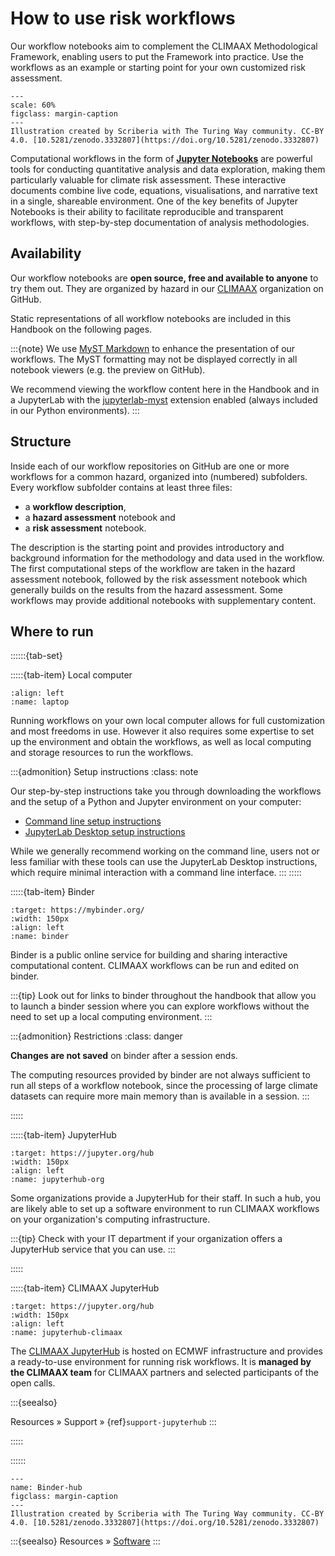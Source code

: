 # How to use risk workflows

Our workflow notebooks aim to complement the CLIMAAX Methodological Framework, enabling users to put the Framework into practice. Use the workflows as an example or starting point for your own customized risk assessment.

```{figure} ../images/illustration/how_to_use_workflows.jpg
---
scale: 60%
figclass: margin-caption
---
Illustration created by Scriberia with The Turing Way community. CC-BY 4.0. [10.5281/zenodo.3332807](https://doi.org/10.5281/zenodo.3332807)
```

Computational workflows in the form of __[Jupyter Notebooks](https://jupyter-notebook.readthedocs.io/en/latest/)__ are powerful tools for conducting quantitative analysis and data exploration, making them particularly valuable for climate risk assessment.
These interactive documents combine live code, equations, visualisations, and narrative text in a single, shareable environment.
One of the key benefits of Jupyter Notebooks is their ability to facilitate reproducible and transparent workflows, with step-by-step documentation of analysis methodologies.


## Availability

Our workflow notebooks are **open source, free and available to anyone** to try them out. They are organized by hazard in our [CLIMAAX](https://github.com/climaax/) organization on GitHub.

Static representations of all workflow notebooks are included in this Handbook on the following pages.

:::{note}
We use [MyST Markdown](https://mystmd.org/) to enhance the presentation of our workflows.
The MyST formatting may not be displayed correctly in all notebook viewers (e.g. the preview on GitHub).

We recommend viewing the workflow content here in the Handbook and in a JupyterLab with the [jupyterlab-myst](https://github.com/jupyter-book/jupyterlab-myst?tab=readme-ov-file#jupyterlab-myst-extension) extension enabled (always included in our Python environments).
:::


## Structure

Inside each of our workflow repositories on GitHub are one or more workflows for a common hazard, organized into (numbered) subfolders.
Every workflow subfolder contains at least three files:

- a **workflow description**,
- a **hazard assessment** notebook and
- a **risk assessment** notebook.

The description is the starting point and provides introductory and background information for the methodology and data used in the workflow.
The first computational steps of the workflow are taken in the hazard assessment notebook, followed by the risk assessment notebook which generally builds on the results from the hazard assessment.
Some workflows may provide additional notebooks with supplementary content.


## Where to run

::::::{tab-set}

:::::{tab-item} Local computer

```{image} ../images/laptop.png
:align: left
:name: laptop
```

Running workflows on your own local computer allows for full customization and most freedoms in use.
However it also requires some expertise to set up the environment and obtain the workflows, as well as local computing and storage resources to run the workflows.

:::{admonition} Setup instructions
:class: note

Our step-by-step instructions take you through downloading the workflows and the setup of a Python and Jupyter environment on your computer:

- [Command line setup instructions](workflows_how_to/cli.md)
- [JupyterLab Desktop setup instructions](workflows_how_to/jupyterlab_desktop.md)

While we generally recommend working on the command line, users not or less familiar with these tools can use the JupyterLab Desktop instructions, which require minimal interaction with a command line interface.
:::
:::::


:::::{tab-item} Binder

```{image} ../images/binder-logo.svg
:target: https://mybinder.org/
:width: 150px
:align: left
:name: binder
```
Binder is a public online service for building and sharing interactive computational content.
CLIMAAX workflows can be run and edited on binder.

:::{tip}
Look out for links to binder throughout the handbook that allow you to launch a binder session where you can explore workflows without the need to set up a local computing environment.
:::

:::{admonition} Restrictions
:class: danger

**Changes are not saved** on binder after a session ends.

The computing resources provided by binder are not always sufficient to run all steps of a workflow notebook, since the processing of large climate datasets can require more main memory than is available in a session.
:::

:::::


:::::{tab-item} JupyterHub

```{image} ../images/jupyter-hub-logo.svg
:target: https://jupyter.org/hub
:width: 150px
:align: left
:name: jupyterhub-org
```

Some organizations provide a JupyterHub for their staff.
In such a hub, you are likely able to set up a software environment to run CLIMAAX workflows on your organization's computing infrastructure.

:::{tip}
Check with your IT department if your organization offers a JupyterHub service that you can use.
:::

:::::

:::::{tab-item} CLIMAAX JupyterHub

```{image} ../images/jupyter-hub-logo.svg
:target: https://jupyter.org/hub
:width: 150px
:align: left
:name: jupyterhub-climaax
```

The [CLIMAAX JupyterHub](https://climaax-jupyterhub.ecmwf.int/) is hosted on ECMWF infrastructure and provides a ready-to-use environment for running risk workflows.
It is **managed by the CLIMAAX team** for CLIMAAX partners and selected participants of the open calls.

:::{seealso}

Resources » Support » {ref}`support-jupyterhub`
:::

:::::

::::::

```{figure} ../images/illustration/BinderHub.jpg
---
name: Binder-hub
figclass: margin-caption
---
Illustration created by Scriberia with The Turing Way community. CC-BY 4.0. [10.5281/zenodo.3332807](https://doi.org/10.5281/zenodo.3332807)
```

:::{seealso}
Resources » [Software](../resources/software.md)
:::

